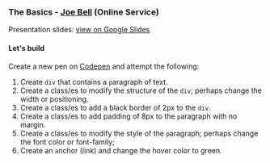 ### The Basics - [Joe Bell](https://github.com/joebell93) (Online Service)

Presentation slides: [view on Google Slides](https://docs.google.com/presentation/d/17610-U-Go7lVWDeDYqHlgJ2AkFEsH6sMADlO1h6fn4A/edit?usp=sharing)

#### Let's build
Create a new pen on [Codepen](http://codepen.io/pen/?editors=110) and attempt the following:
  1. Create `div` that contains a `p`aragraph of text.
  2. Create a class/es to modify the structure of the `div`; perhaps change the width or positioning.
  3. Create a class/es to add a black border of 2px to the `div`.
  4. Create a class/es to add padding of 8px to the `p`aragraph with no margin.
  5. Create a class/es to modify the style of the `p`aragraph; perhaps change the font color or font-family;
  6. Create an `a`nchor (link) and change the hover color to green.
